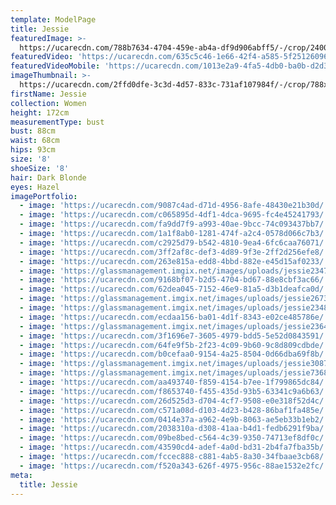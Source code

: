 ```yaml
---
template: ModelPage
title: Jessie
featuredImage: >-
  https://ucarecdn.com/788b7634-4704-459e-ab4a-df9d906abff5/-/crop/2400x1314/0,77/-/preview/
featuredVideo: 'https://ucarecdn.com/635c5c46-1e66-42f4-a585-5f251260964d/'
featuredVideoMobile: 'https://ucarecdn.com/1013e2a9-4fa5-4db0-ba0b-d2d3dc4b44fe/'
imageThumbnail: >-
  https://ucarecdn.com/2ffd0dfe-3c3d-4d57-833c-731af107984f/-/crop/788x1094/411,156/-/preview/
firstName: Jessie
collection: Women
height: 172cm
measurementType: bust
bust: 88cm
waist: 68cm
hips: 93cm
size: '8'
shoeSize: '8'
hair: Dark Blonde
eyes: Hazel
imagePortfolio:
  - image: 'https://ucarecdn.com/9087c4ad-d71d-4956-8afe-48430e21b30d/'
  - image: 'https://ucarecdn.com/c065895d-4df1-4dca-9695-fc4e45241793/'
  - image: 'https://ucarecdn.com/fa9dd7f9-a993-40ae-9bcc-74c093437bb7/'
  - image: 'https://ucarecdn.com/1a1f8ab0-1281-474f-a2c4-0578d066c7b3/'
  - image: 'https://ucarecdn.com/c2925d79-b542-4810-9ea4-6fc6caa76071/'
  - image: 'https://ucarecdn.com/3ff2af8c-def3-4d89-9f3e-2ff2d256efe8/'
  - image: 'https://ucarecdn.com/263e815a-edd8-4bbd-882e-e45d15af0233/'
  - image: 'https://glassmanagement.imgix.net/images/uploads/jessie234786.jpg'
  - image: 'https://ucarecdn.com/9168bf07-b2d5-4704-bd67-88e8cbf3ac66/'
  - image: 'https://ucarecdn.com/62dea045-7152-46e9-81a5-d3b1deafca0d/'
  - image: 'https://glassmanagement.imgix.net/images/uploads/jessie267389.jpg'
  - image: 'https://glassmanagement.imgix.net/images/uploads/jessie23487.jpg'
  - image: 'https://ucarecdn.com/ecdaa156-ba01-4d1f-8343-e02ce485786e/'
  - image: 'https://glassmanagement.imgix.net/images/uploads/jessie2364789.jpg'
  - image: 'https://ucarecdn.com/3f1696e7-3605-4979-bdd5-5e52d0843591/'
  - image: 'https://ucarecdn.com/64fe9f5b-2f23-4c09-9b60-9c8d809cdbde/'
  - image: 'https://ucarecdn.com/b0cefaa0-9154-4a25-8504-0d66dba69f8b/'
  - image: 'https://glassmanagement.imgix.net/images/uploads/jessie30873420.jpg'
  - image: 'https://glassmanagement.imgix.net/images/uploads/jessie73682banner.png'
  - image: 'https://ucarecdn.com/aa493740-f859-4154-b7ee-1f799865dc84/'
  - image: 'https://ucarecdn.com/f8653740-f455-435d-93b5-63341c9a6b63/'
  - image: 'https://ucarecdn.com/26d525d3-d704-4cf7-9508-e0e318f52d4c/'
  - image: 'https://ucarecdn.com/c571a08d-d103-4d23-b428-86baf1fa485e/'
  - image: 'https://ucarecdn.com/0414e37a-a962-4e9b-8063-ae5eb33b1eb2/'
  - image: 'https://ucarecdn.com/2038310a-d308-41aa-b4d1-fedb6291f9ba/'
  - image: 'https://ucarecdn.com/09be8bed-c564-4c39-9350-74713ef8df0c/'
  - image: 'https://ucarecdn.com/43590cd4-adef-4a0d-bd31-2b4fa7fba35b/'
  - image: 'https://ucarecdn.com/fccec888-c881-4ab5-8a30-34fbaae3cb68/'
  - image: 'https://ucarecdn.com/f520a343-626f-4975-956c-88ae1532e2fc/'
meta:
  title: Jessie
---
```


